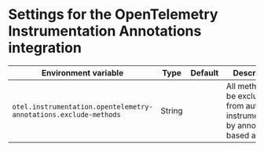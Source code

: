 # Settings for the OpenTelemetry Instrumentation Annotations integration

| Environment variable 	| Type 	| Default 	| Description 	|
|-----------------	|------	|---------	|-------------	|
| `otel.instrumentation.opentelemetry-annotations.exclude-methods` | String |  | All methods to be excluded from auto-instrumentation by annotation-based advices. |
